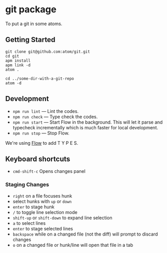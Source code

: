 # git package

To put a git in some atoms.

## Getting Started

```
git clone git@github.com:atom/git.git
cd git
apm install
apm link -d
atom .

cd ../some-dir-with-a-git-repo
atom -d
```

## Development

* `npm run lint` — Lint the codes.
* `npm run check` — Type check the codes.
* `npm run start` — Start Flow in the background. This will let it parse and typecheck incrementally which is much faster for local development.
* `npm run stop` — Stop Flow.

We're using [Flow](http://flowtype.org) to add T Y P E S.

## Keyboard shortcuts

- `cmd-shift-c` Opens changes panel

### Staging Changes

- `right` on a file focuses hunk
- select hunks with `up` or `down`
- `enter` to stage hunk
- `/` to toggle line selection mode
- `shift-up` or `shift-down` to expand line selection
- `a` to select lines
- `enter` to stage selected lines
- `backspace` while on a changed file (not the diff) will prompt to discard changes
- `o` on a changed file or hunk/line will open that file in a tab
